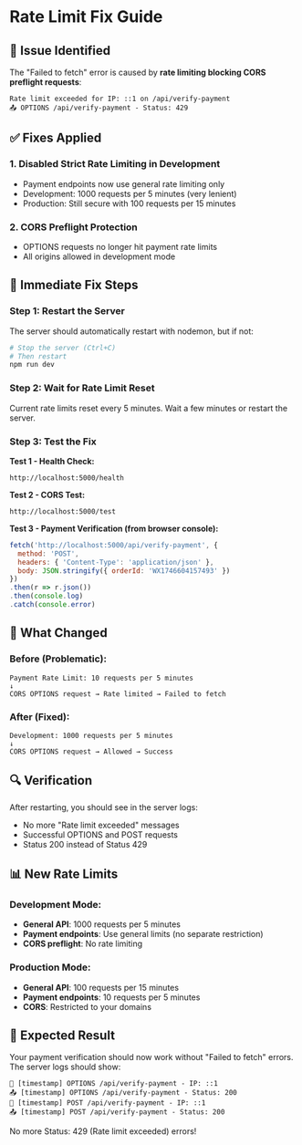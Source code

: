 # Rate Limit Fix Guide

## 🚨 Issue Identified

The "Failed to fetch" error is caused by **rate limiting blocking CORS preflight requests**:

```
Rate limit exceeded for IP: ::1 on /api/verify-payment
📤 OPTIONS /api/verify-payment - Status: 429
```

## ✅ Fixes Applied

### 1. **Disabled Strict Rate Limiting in Development**
- Payment endpoints now use general rate limiting only
- Development: 1000 requests per 5 minutes (very lenient)
- Production: Still secure with 100 requests per 15 minutes

### 2. **CORS Preflight Protection**
- OPTIONS requests no longer hit payment rate limits
- All origins allowed in development mode

## 🔧 Immediate Fix Steps

### Step 1: Restart the Server
The server should automatically restart with nodemon, but if not:

```bash
# Stop the server (Ctrl+C)
# Then restart
npm run dev
```

### Step 2: Wait for Rate Limit Reset
Current rate limits reset every 5 minutes. Wait a few minutes or restart the server.

### Step 3: Test the Fix

**Test 1 - Health Check:**
```
http://localhost:5000/health
```

**Test 2 - CORS Test:**
```
http://localhost:5000/test
```

**Test 3 - Payment Verification (from browser console):**
```javascript
fetch('http://localhost:5000/api/verify-payment', {
  method: 'POST',
  headers: { 'Content-Type': 'application/json' },
  body: JSON.stringify({ orderId: 'WX1746604157493' })
})
.then(r => r.json())
.then(console.log)
.catch(console.error)
```

## 🎯 What Changed

### Before (Problematic):
```
Payment Rate Limit: 10 requests per 5 minutes
↓
CORS OPTIONS request → Rate limited → Failed to fetch
```

### After (Fixed):
```
Development: 1000 requests per 5 minutes
↓
CORS OPTIONS request → Allowed → Success
```

## 🔍 Verification

After restarting, you should see in the server logs:
- No more "Rate limit exceeded" messages
- Successful OPTIONS and POST requests
- Status 200 instead of Status 429

## 📊 New Rate Limits

### Development Mode:
- **General API**: 1000 requests per 5 minutes
- **Payment endpoints**: Use general limits (no separate restriction)
- **CORS preflight**: No rate limiting

### Production Mode:
- **General API**: 100 requests per 15 minutes
- **Payment endpoints**: 10 requests per 5 minutes
- **CORS**: Restricted to your domains

## 🚀 Expected Result

Your payment verification should now work without "Failed to fetch" errors. The server logs should show:

```
📡 [timestamp] OPTIONS /api/verify-payment - IP: ::1
📤 [timestamp] OPTIONS /api/verify-payment - Status: 200
📡 [timestamp] POST /api/verify-payment - IP: ::1  
📤 [timestamp] POST /api/verify-payment - Status: 200
```

No more Status: 429 (Rate limit exceeded) errors!
